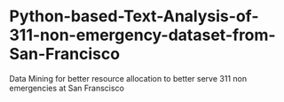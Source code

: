 # Python-based-Text-Analysis-of-311-non-emergency-dataset-from-San-Francisco
Data Mining for better resource allocation to better serve 311 non emergencies at San Franscisco
